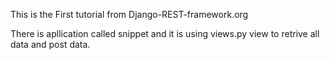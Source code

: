 This is the First tutorial from Django-REST-framework.org


There is apllication called snippet and it is using views.py view to retrive all data and post data.
